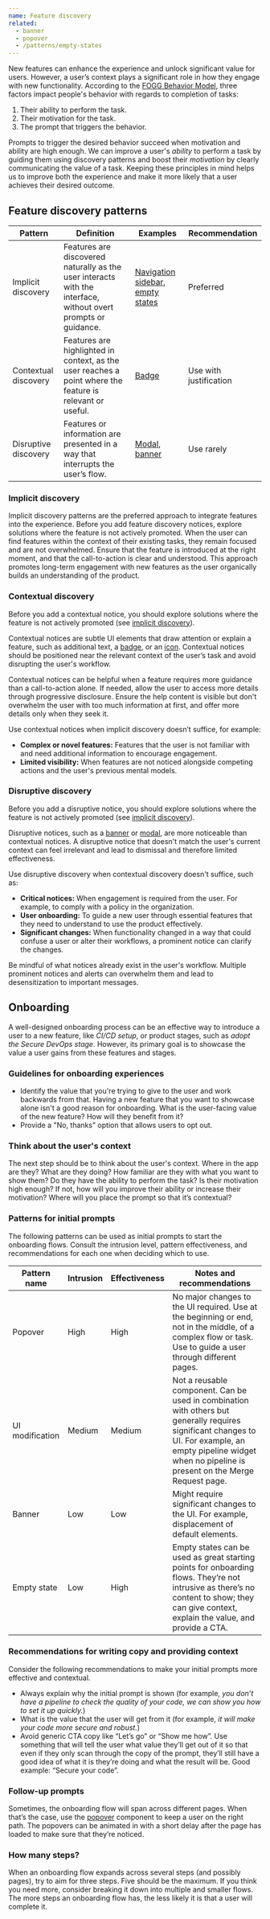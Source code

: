 ```yaml
---
name: Feature discovery
related:
  - banner
  - popover
  - /patterns/empty-states
---
```


New features can enhance the experience and unlock significant value for users. However, a user’s context plays a significant role in how they engage with new functionality. According to the [FOGG Behavior Model](https://behaviormodel.org/), three factors impact people's behavior with regards to completion of tasks:

1. Their ability to perform the task.
2. Their motivation for the task.
3. The prompt that triggers the behavior.

Prompts to trigger the desired behavior succeed when motivation and ability are high enough. We can improve a user's _ability_ to perform a task by guiding them using discovery patterns and boost their _motivation_ by clearly communicating the value of a task. Keeping these principles in mind helps us to improve both the experience and make it more likely that a user achieves their desired outcome.

## Feature discovery patterns

| Pattern              | Definition                                                                                                     | Examples                                                                                    | Recommendation         |
| -------------------- | -------------------------------------------------------------------------------------------------------------- | ------------------------------------------------------------------------------------------- | ---------------------- |
| Implicit discovery   | Features are discovered naturally as the user interacts with the interface, without overt prompts or guidance. | [Navigation sidebar](/usability/navigation-sidebar), [empty states](/patterns/empty-states) | Preferred              |
| Contextual discovery | Features are highlighted in context, as the user reaches a point where the feature is relevant or useful.      | [Badge](/components/badge)                                                                  | Use with justification |
| Disruptive discovery | Features or information are presented in a way that interrupts the user’s flow.                                | [Modal](/components/modal), [banner](/components/banner)                                    | Use rarely             |

### Implicit discovery

Implicit discovery patterns are the preferred approach to integrate features into the experience. Before you add feature discovery notices, explore solutions where the feature is not actively promoted. When the user can find features within the context of their existing tasks, they remain focused and are not overwhelmed. Ensure that the feature is introduced at the right moment, and that the call-to-action is clear and understood. This approach promotes long-term engagement with new features as the user organically builds an understanding of the product.

### Contextual discovery

<note>Before you add a contextual notice, you should explore solutions where the feature is not actively promoted (see [implicit discovery](#implicit-discovery)).</note>

Contextual notices are subtle UI elements that draw attention or explain a feature, such as additional text, a [badge](/components/badge), or an [icon](/components/icon). Contextual notices should be positioned near the relevant context of the user’s task and avoid disrupting the user's workflow.

<figure-img alt="Under the button to create a project, a static notice shows that it's also possible to create a project with the command line." label="A static notice informs the user of an alternate way to use the feature." src="/img/create-project.svg"></figure-img>

Contextual notices can be helpful when a feature requires more guidance than a call-to-action alone. If needed, allow the user to access more details through progressive disclosure. Ensure the help content is visible but don't overwhelm the user with too much information at first, and offer more details only when they seek it.

<figure-img alt="A badge with the label 'New' is shown next to a button. When the user hovers on the button, a popover appears and explains the feature." label="Popover is shown upon button hover." src="/img/info-on-hover.svg"></figure-img>

Use contextual notices when implicit discovery doesn’t suffice, for example:

- **Complex or novel features:** Features that the user is not familiar with and need additional information to encourage engagement.
- **Limited visibility:** When features are not noticed alongside competing actions and the user's previous mental models.

### Disruptive discovery

<note>Before you add a disruptive notice, you should explore solutions where the feature is not actively promoted (see [implicit discovery](#implicit-discovery)).</note>

Disruptive notices, such as a [banner](/components/banner) or [modal](/components/modal), are more noticeable than contextual notices. A disruptive notice that doesn't match the user's current context can feel irrelevant and lead to dismissal and therefore limited effectiveness.

<figure-img alt="A banner invites a new user to try GitLab CI, with a call-to-action to try a test template." label="A banner helps a new user onboard to a essential feature." src="/img/feature-discovery-banner.svg"></figure-img>

Use disruptive discovery when contextual discovery doesn't suffice, such as:

- **Critical notices:** When engagement is required from the user. For example, to comply with a policy in the organization.
- **User onboarding:** To guide a new user through essential features that they need to understand to use the product effectively.
- **Significant changes:** When functionality changed in a way that could confuse a user or alter their workflows, a prominent notice can clarify the changes.

Be mindful of what notices already exist in the user's workflow. Multiple prominent notices and alerts can overwhelm them and lead to desensitization to important messages.

## Onboarding

A well-designed onboarding process can be an effective way to introduce a user to a new feature, like _CI/CD setup_, or product stages, such as _adopt the Secure DevOps stage_. However, its primary goal is to showcase the value a user gains from these features and stages.

### Guidelines for onboarding experiences

- Identify the value that you're trying to give to the user and work backwards from that. Having a new feature that you want to showcase alone isn't a good reason for onboarding. What is the user-facing value of the new feature? How will they benefit from it?
- Provide a "No, thanks" option that allows users to opt out.

### Think about the user's context

The next step should be to think about the user's context. Where in the app are they? What are they doing? How familiar are they with what you want to show them? Do they have the ability to perform the task? Is their motivation high enough? If not, how will you improve their ability or increase their motivation? Where will you place the prompt so that it’s contextual?

### Patterns for initial prompts

The following patterns can be used as initial prompts to start the onboarding flows. Consult the intrusion level, pattern effectiveness, and recommendations for each one when deciding which to use.

| Pattern name    | Intrusion | Effectiveness | Notes and recommendations                                                                                                                                                                                       |
| --------------- | --------- | ------------- | --------------------------------------------------------------------------------------------------------------------------------------------------------------------------------------------------------------- |
| Popover         | High      | High          | No major changes to the UI required. Use at the beginning or end, not in the middle, of a complex flow or task. Use to guide a user through different pages.                                                    |
| UI modification | Medium    | Medium        | Not a reusable component. Can be used in combination with others but generally requires significant changes to UI. For example, an empty pipeline widget when no pipeline is present on the Merge Request page. |
| Banner          | Low       | Low           | Might require significant changes to the UI. For example, displacement of default elements.                                                                                                                     |
| Empty state     | Low       | High          | Empty states can be used as great starting points for onboarding flows. They’re not intrusive as there’s no content to show; they can give context, explain the value, and provide a CTA.                       |

### Recommendations for writing copy and providing context

Consider the following recommendations to make your initial prompts more effective and contextual.

- Always explain why the initial prompt is shown (for example, _you don’t have a pipeline to check the quality of your code, we can show you how to set it up quickly._)
- What is the value that the user will get from it (for example, _it will make your code more secure and robust._)
- Avoid generic CTA copy like “Let’s go” or “Show me how”. Use something that will tell the user what value they’ll get out of it so that even if they only scan through the copy of the prompt, they’ll still have a good idea of what it is they’re doing and what the result will be. Good example: “Secure your code”.

### Follow-up prompts

Sometimes, the onboarding flow will span across different pages. When that’s the case, use the [popover](/components/popover) component to keep a user on the right path. The popovers can be animated in with a short delay after the page has loaded to make sure that they’re noticed.

### How many steps?

When an onboarding flow expands across several steps (and possibly pages), try to aim for three steps. Five should be the maximum. If you think you need more, consider breaking it down into multiple and smaller flows. The more steps an onboarding flow has, the less likely it is that a user will complete it.
